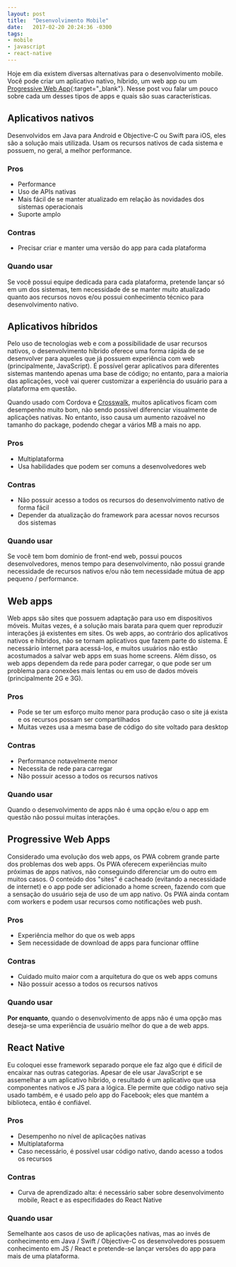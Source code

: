 ```yaml
---
layout: post
title:  "Desenvolvimento Mobile"
date:   2017-02-20 20:24:36 -0300
tags:
- mobile
- javascript
- react-native
---
```

Hoje em dia existem diversas alternativas para o desenvolvimento mobile.
Você pode criar um aplicativo nativo, híbrido, um web app ou um 
[Progressive Web App](https://developers.google.com/web/progressive-web-apps/){:target="_blank"}.
Nesse post vou falar um pouco sobre cada um desses tipos de apps e quais
são suas características.

## Aplicativos nativos
Desenvolvidos em Java para Android e Objective-C ou Swift para iOS, eles são
a solução mais utilizada. Usam os recursos nativos de cada sistema e possuem,
no geral, a melhor performance.

### Pros
* Performance
* Uso de APIs nativas
* Mais fácil de se manter atualizado em relação às novidades dos sistemas operacionais
* Suporte amplo

### Contras
* Precisar criar e manter uma versão do app para cada plataforma

### Quando usar
Se você possui equipe dedicada para cada plataforma, pretende lançar só em
um dos sistemas, tem necessidade de se manter muito atualizado quanto
aos recursos novos e/ou possui conhecimento técnico para desenvolvimento nativo.

## Aplicativos híbridos
Pelo uso de tecnologias web e com a possibilidade de usar recursos nativos, o 
desenvolvimento híbrido oferece uma forma rápida de se desenvolver para aqueles
que já possuem experiência com web (principalmente, JavaScript). É possível
gerar aplicativos para diferentes sistemas mantendo apenas uma base de código;
no entanto, para a maioria das aplicações, você vai querer customizar a experiência
do usuário para a plataforma em questão.

Quando usado com Cordova e [Crosswalk](https://crosswalk-project.org/), muitos
aplicativos ficam com desempenho muito bom, não sendo possível diferenciar visualmente
de aplicações nativas. No entanto, isso causa um aumento razoável no tamanho do
package, podendo chegar a vários MB a mais no app.

### Pros
* Multiplataforma
* Usa habilidades que podem ser comuns a desenvolvedores web

### Contras
* Não possuir acesso a todos os recursos do desenvolvimento nativo
de forma fácil
* Depender da atualização do framework para acessar novos recursos dos sistemas

### Quando usar
Se você tem bom domínio de front-end web, possui poucos desenvolvedores,
menos tempo para desenvolvimento, não possui grande necessidade de recursos nativos
e/ou não tem necessidade mútua de app pequeno / performance.

## Web apps
Web apps são sites que possuem adaptação para uso em dispositivos móveis.
Muitas vezes, é a solução mais barata para quem quer reproduzir interações
já existentes em sites. Os web apps, ao contrário dos aplicativos
nativos e híbridos, não se tornam aplicativos que fazem parte do sistema.
É necessário internet para acessá-los, e muitos usuários não estão acostumados
a salvar web apps em suas home screens. Além disso, os web apps dependem
da rede para poder carregar, o que pode ser um problema para conexões mais
lentas ou em uso de dados móveis (principalmente 2G e 3G).

### Pros
* Pode se ter um esforço muito menor para produção caso o site já exista
e os recursos possam ser compartilhados
* Muitas vezes usa a mesma base de código do site voltado para desktop

### Contras
* Performance notavelmente menor
* Necessita de rede para carregar
* Não possuir acesso a todos os recursos nativos

### Quando usar
Quando o desenvolvimento de apps não é uma opção e/ou o app em questão
não possui muitas interações.

## Progressive Web Apps
Considerado uma evolução dos web apps, os PWA cobrem grande parte dos 
problemas dos web apps. Os PWA oferecem experiências muito próximas
de apps nativos, não conseguindo diferenciar um do outro em muitos
casos. O conteúdo dos "sites" é cacheado (evitando a necessidade de internet) 
e o app pode ser adicionado a home screen, fazendo com que a sensação do usuário
seja de uso de um app nativo. Os PWA ainda contam com workers e podem usar 
recursos como notificações web push.

### Pros
* Experiência melhor do que os web apps
* Sem necessidade de download de apps para funcionar offline

### Contras
* Cuidado muito maior com a arquitetura do que os web apps comuns
* Não possuir acesso a todos os recursos nativos

###  Quando usar
**Por enquanto**, quando o desenvolvimento de apps não é uma opção mas
deseja-se uma experiência de usuário melhor do que a de web apps.

## React Native
Eu coloquei esse framework separado porque ele faz algo que é difícil
de encaixar nas outras categorias. Apesar de ele usar JavaScript
e se assemelhar a um aplicativo híbrido, o resultado é um aplicativo
que usa componentes nativos e JS para a lógica. Ele permite que código
nativo seja usado também, e é usado pelo app do Facebook; eles que
mantém a biblioteca, então é confiável.

### Pros
* Desempenho no nível de aplicações nativas
* Multiplataforma
* Caso necessário, é possível usar código nativo, dando acesso a 
todos os recursos

### Contras
* Curva de aprendizado alta: é necessário saber sobre
desenvolvimento mobile, React e as especifidades do React Native

### Quando usar
Semelhante aos casos de uso de aplicações nativas, mas ao invés
de conhecimento em Java / Swift / Objective-C os desenvolvedores
possuem conhecimento em JS / React e pretende-se lançar versões do
app para mais de uma plataforma.
